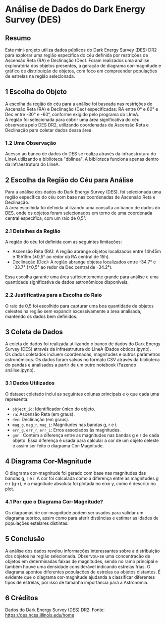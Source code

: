 # Análise de Dados do Dark Energy Survey (DES)

## Resumo
Este mini-projeto utiliza dados públicos do Dark Energy Survey (DES) DR2 para explorar uma região específica do céu definida por restrições de Ascensão Reta (RA) e Declinação (Dec). Foram realizados uma análise exploratória dos objetos presentes, a geração de diagrama cor-magnitude e gráfico de distribuição de objetos, com foco em compreender populações de estrelas na região selecionada.

## 1 Escolha do Objeto
A escolha da região do céu para a análise foi baseada nas restrições de Ascensão Reta (RA) e Declinação (Dec) especificadas: RA entre 0° e 60° e Dec entre -30° e -60°, conforme exigido pelo programa do LIneA.  
A região foi selecionada para cobrir uma área significativa do céu observada pelo DES DR2, utilizando coordenadas de Ascensão Reta e Declinação para coletar dados dessa área.

### 1.2 Uma Observação
Acesso ao banco de dados do DES  se realiza através da infraestrutura do LIneA utilizando a biblioteca "dblinea". A biblioteca funciona apenas dentro da infraestrutura do LIneA.

## 2 Escolha da Região do Céu para Análise
Para a análise dos dados do Dark Energy Survey (DES), foi selecionada uma região específica do céu com base nas coordenadas de Ascensão Reta e Declinação.  
A área escolhida foi definida utilizando uma consulta ao banco de dados do DES, onde os objetos foram selecionados em torno de uma coordenada central específica, com um raio de 0,5°.

### 2.1 Detalhes da Região
A região do céu foi definida com as seguintes limitações:
- Ascensão Reta (RA): A região abrange objetos localizados entre 14h45m e 15h15m (±0,5° ao redor da RA central de 15h).
- Declinação (Dec): A região abrange objetos localizados entre -34.7° e -33.7° (±0,5° ao redor da Dec central de -34.2°).

Essa escolha garante uma área suficientemente grande para análise e uma quantidade significativa de dados astronômicos disponíveis.

### 2.2 Justificativa para a Escolha do Raio
O raio de 0,5 foi escolhido para capturar uma boa quantidade de objetos celestes na região sem expandir excessivamente a área analisada, mantendo os dados bem definidos.

## 3 Coleta de Dados
A coleta de dados foi realizada utilizando o banco de dados do Dark Energy Survey (DES) através da infraestrutura do LIneA (Dados obtidos.ipynb).  
Os dados coletados incluem coordenadas, magnitudes e outros parâmetros astronômicos. Os dados foram salvos no formato CSV através da biblioteca do pandas e analisados a partir de um outro notebook (Fazendo análise.ipynb).

### 3.1 Dados Utilizados
O dataset coletado inclui as seguintes colunas principais e o que cada uma representa:
- `object_id`: Identificador único do objeto.
- `ra`: Ascensão Reta (em graus).
- `dec`: Declinação (em graus).
- `mag_g`, `mag_r`, `mag_i`: Magnitudes nas bandas g, r e i.
- `err_g`, `err_r`, `err_i`: Erros associados às magnitudes.
- `gmr` : Contém a diferença entre as magnitudes nas bandas g e r de cada objeto. Essa diferença é usada para calcular a cor de um objeto celeste e assim ser feito o diagrama Cor-Magnitude.

## 4 Diagrama Cor-Magnitude
O diagrama cor-magnitude foi gerado com base nas magnitudes das bandas g, r e i. A cor foi
calculada como a diferença entre as magnitudes g e r (g-r), e a magnitude absoluta foi plotada no
eixo y, como é descrito no plot.

### 4.1 Por que o Diagrama Cor-Magnitude?
Os diagramas de cor-magnitude podem ser usados para validar um diagrama teórico, assim como para aferir distâncias e estimar as idades de populações estelares distintas.

## 5 Conclusão
A análise dos dados revelou informações interessantes sobre a distribuição dos objetos na região selecionada. Observou-se uma concentracão de objetos em determinadas faixas de magnitudes, sendo no ramo principal e também houve uma densidade considerável indicando estrelas frias. O diagrama apontou diferentes populacões de estrelas ou objetos distantes. É evidente que o diagrama cor-magnitude ajudanda a classificar diferentes tipos de estrelas, por isso de tamanha importância para a Astronomia.

## 6 Créditos
Dados do Dark Energy Survey (DES) DR2. Fonte: https://des.ncsa.illinois.edu/home
